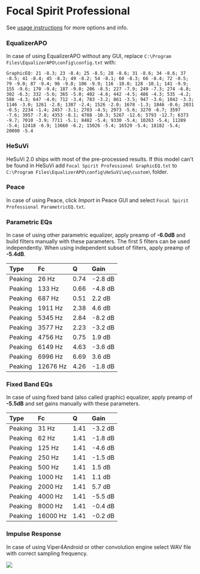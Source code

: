 # Focal Spirit Professional
See [usage instructions](https://github.com/jaakkopasanen/AutoEq#usage) for more options and info.

### EqualizerAPO
In case of using EqualizerAPO without any GUI, replace `C:\Program Files\EqualizerAPO\config\config.txt`
with:
```
GraphicEQ: 21 -8.3; 23 -8.4; 25 -8.5; 28 -8.6; 31 -8.6; 34 -8.6; 37 -8.5; 41 -8.4; 45 -8.3; 49 -8.2; 54 -8.1; 60 -8.3; 66 -8.4; 72 -8.5; 79 -9.0; 87 -9.4; 96 -9.8; 106 -9.9; 116 -10.0; 128 -10.1; 141 -9.9; 155 -9.6; 170 -9.4; 187 -9.0; 206 -8.5; 227 -7.9; 249 -7.3; 274 -6.8; 302 -6.3; 332 -5.6; 365 -5.0; 402 -4.6; 442 -4.5; 486 -4.3; 535 -4.2; 588 -4.3; 647 -4.0; 712 -3.4; 783 -3.2; 861 -3.5; 947 -3.6; 1042 -3.3; 1146 -3.0; 1261 -2.8; 1387 -2.4; 1526 -2.0; 1678 -1.3; 1846 -0.6; 2031 -0.5; 2234 -1.4; 2457 -3.1; 2703 -4.5; 2973 -5.6; 3270 -6.7; 3597 -7.6; 3957 -7.8; 4353 -8.1; 4788 -10.3; 5267 -12.6; 5793 -12.7; 6373 -9.7; 7010 -3.9; 7711 -5.1; 8482 -5.4; 9330 -5.4; 10263 -5.4; 11289 -5.4; 12418 -6.9; 13660 -6.2; 15026 -5.4; 16529 -5.4; 18182 -5.4; 20000 -5.4
```

### HeSuVi
HeSuVi 2.0 ships with most of the pre-processed results. If this model can't be found in HeSuVi add
`Focal Spirit Professional GraphicEQ.txt` to `C:\Program Files\EqualizerAPO\config\HeSuVi\eq\custom\` folder.

### Peace
In case of using Peace, click *Import* in Peace GUI and select `Focal Spirit Professional ParametricEQ.txt`.

### Parametric EQs
In case of using other parametric equalizer, apply preamp of **-6.0dB** and build filters manually
with these parameters. The first 5 filters can be used independently.
When using independent subset of filters, apply preamp of **-5.4dB**.

| Type    | Fc       |    Q | Gain    |
|:--------|:---------|:-----|:--------|
| Peaking | 26 Hz    | 0.74 | -2.8 dB |
| Peaking | 133 Hz   | 0.66 | -4.8 dB |
| Peaking | 687 Hz   | 0.51 | 2.2 dB  |
| Peaking | 1911 Hz  | 2.38 | 4.6 dB  |
| Peaking | 5345 Hz  | 2.84 | -8.2 dB |
| Peaking | 3577 Hz  | 2.23 | -3.2 dB |
| Peaking | 4756 Hz  | 0.75 | 1.9 dB  |
| Peaking | 6149 Hz  | 4.63 | -3.6 dB |
| Peaking | 6996 Hz  | 6.69 | 3.6 dB  |
| Peaking | 12676 Hz | 4.26 | -1.8 dB |

### Fixed Band EQs
In case of using fixed band (also called graphic) equalizer, apply preamp of **-5.5dB** and set
gains manually with these parameters.

| Type    | Fc       |    Q | Gain    |
|:--------|:---------|:-----|:--------|
| Peaking | 31 Hz    | 1.41 | -3.2 dB |
| Peaking | 62 Hz    | 1.41 | -1.8 dB |
| Peaking | 125 Hz   | 1.41 | -4.6 dB |
| Peaking | 250 Hz   | 1.41 | -1.5 dB |
| Peaking | 500 Hz   | 1.41 | 1.5 dB  |
| Peaking | 1000 Hz  | 1.41 | 1.1 dB  |
| Peaking | 2000 Hz  | 1.41 | 5.7 dB  |
| Peaking | 4000 Hz  | 1.41 | -5.5 dB |
| Peaking | 8000 Hz  | 1.41 | -0.4 dB |
| Peaking | 16000 Hz | 1.41 | -0.2 dB |

### Impulse Response
In case of using Viper4Android or other convolution engine select WAV file with correct sampling frequency.

![](https://raw.githubusercontent.com/jaakkopasanen/AutoEq/master/results/referenceaudioanalyzer/zero/Focal%20Spirit%20Professional/Focal%20Spirit%20Professional.png)